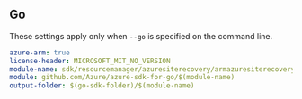 ## Go

These settings apply only when `--go` is specified on the command line.

```yaml $(go) && $(track2)
azure-arm: true
license-header: MICROSOFT_MIT_NO_VERSION
module-name: sdk/resourcemanager/azuresiterecovery/armazuresiterecovery
module: github.com/Azure/azure-sdk-for-go/$(module-name)
output-folder: $(go-sdk-folder)/$(module-name)
```
